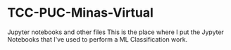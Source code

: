 # TCC-PUC-Minas-Virtual
Jupyter notebooks and other files
This is the place where I put the Jypyter Notebooks that I've used to perform a ML Classification work.
